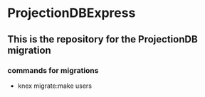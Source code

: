 # ProjectionDBExpress
## This is the repository for the ProjectionDB migration

### commands for migrations
- knex migrate:make users
